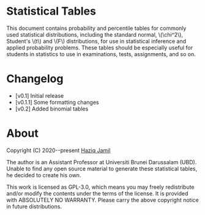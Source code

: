 # Statistical Tables

This document contains probability and percentile tables for commonly used statistical distributions, including the standard normal, \\(\chi^2\\), Student's \\(t\\) and \\(F\\) distributions, for use in statistical inference and applied probability problems. These tables should be especially useful for students in statistics to use in examinations, tests, assignments, and so on.

# Changelog

- [v0.1] Initial release
- [v0.1.1] Some formatting changes
- [v0.2] Added binomial tables

# About

Copyright (C) 2020--present [Haziq Jamil](https://haziqj.ml)

The author is an Assistant Professor at Universiti Brunei Darussalam (UBD). Unable to find any open source material to generate these statistical tables, he decided to create his own.

This work is licensed as GPL-3.0, which means you may freely redistribute and/or modify the contents under the terms of the license. It is provided with ABSOLUTELY NO WARRANTY. Please carry the above copyright notice in future distributions.